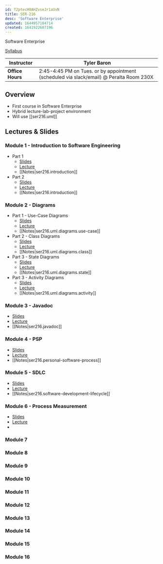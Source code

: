 ```yaml
---
id: T2ptecH0AHZvseJr1aUvN
title: SER-216
desc: 'Software Enterprise'
updated: 1644957184714
created: 1641922607196
---
```

Software Enterprise

[Syllabus](https://github.com/jheinem1/notes/tree/main/vault/assets/ser216_syllabus.pdf)

| Instructor       | Tyler Baron                                                                             |
| ---------------- | --------------------------------------------------------------------------------------- |
| **Office Hours** | 2:45-4:45 PM on Tues. or by appointment (scheduled via slack/email) @ Peralta Room 230X |
## Overview
- First course in Software Enterprise
- Hybrid lecture-lab-project environment
- Will use [[ser216.uml]]
## Lectures & Slides
### Module 1 - Introduction to Software Engineering
- Part 1
    - [Slides](https://github.com/jheinem1/notes/tree/main/vault/assets/M1.1.IntroductionToSoftwareEngg1.pdf)
    - [Lecture](https://youtu.be/cWmXZ_j1ogc)
    - [[Notes|ser216.introduction]]
- Part 2
    - [Slides](https://github.com/jheinem1/notes/tree/main/vault/assets/M1.2.IntroductionToSoftwareEngg2.pdf)
    - [Lecture](https://youtu.be/geZBWiWnbSE)
    - [[Notes|ser216.introduction]]
### Module 2 - Diagrams
- Part 1 - Use-Case Diagrams
    - [Slides](https://github.com/jheinem1/notes/tree/main/vault/assets/m-2-1-uml-use-case-diagrams.pdf)
    - [Lecture](https://youtu.be/Q6K04A_Sdis)
    - [[Notes|ser216.uml.diagrams.use-case]]
- Part 2 - Class Diagrams
    - [Slides](https://github.com/jheinem1/notes/tree/main/vault/assets/m-2-2-uml-class-diagrams.pdf)
    - [Lecture](https://youtu.be/e8h4DchH8fU)
    - [[Notes|ser216.uml.diagrams.class]]
- Part 3 - State Diagrams
    - [Slides](https://github.com/jheinem1/notes/tree/main/vault/assets/m-2-3-uml-state-diagrams.pdf)
    - [Lecture](https://youtu.be/ALh8Z00iAkw)
    - [[Notes|ser216.uml.diagrams.state]]
- Part 3 - Activity Diagrams
    - [Slides](https://github.com/jheinem1/notes/tree/main/vault/assets/m-2-4-uml-activity-diagrams.pdf)
    - [Lecture](https://youtu.be/3Fyl_6K7K2w)
    - [[Notes|ser216.uml.diagrams.activity]]
### Module 3 - Javadoc
- [Slides](https://github.com/jheinem1/notes/tree/main/vault/assets/m-5-javadoc-tutorial.pdf)
- [Lecture](https://youtu.be/z1ojWWTc2so)
- [[Notes|ser216.javadoc]]
### Module 4 - PSP
- [Slides](https://github.com/jheinem1/notes/tree/main/vault/assets/m-3-personal-software-process.pdf)
- [Lecture](https://youtu.be/Mug1__wafPk)
- [[Notes|ser216.personal-software-process]]
### Module 5 - SDLC
- [Slides](https://github.com/jheinem1/notes/tree/main/vault/assets/m-4-sdlc.pdf)
- [Lecture](https://youtu.be/vDaVd-XlSyU)
- [[Notes|ser216.software-development-lifecycle]]
### Module 6 - Process Measurement
- [Slides](https://github.com/jheinem1/notes/tree/main/vault/assets/m-6-process-measurement-1.pdf)
- [Lecture](https://youtu.be/v3d0iVzLTRA)
- 
### Module 7
### Module 8
### Module 9
### Module 10
### Module 11
### Module 12
### Module 13
### Module 14
### Module 15
### Module 16